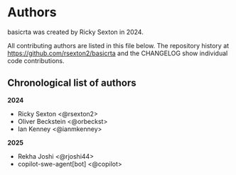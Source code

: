 # Authors

basicrta was created by Ricky Sexton in 2024.


All contributing authors are listed in this file below.
The repository history at https://github.com/rsexton2/basicrta
and the CHANGELOG show individual code contributions.

## Chronological list of authors

<!--
The rules for this file:
  * Authors are sorted chronologically, earliest to latest
  * Please format it each entry as "Preferred name <GitHub username>"
  * Your preferred name is whatever you wish to go by --
    it does *not* have to be your legal name!
  * Please start a new section for each new year
  * Don't ever delete anything
-->

**2024**
- Ricky Sexton <@rsexton2>
- Oliver Beckstein <@orbeckst>
- Ian Kenney <@ianmkenney>

**2025**
- Rekha Joshi <@rjoshi44>
- copilot-swe-agent[bot] <@copilot>
